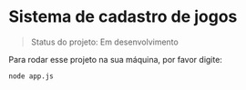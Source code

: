 <h1> Sistema de cadastro de jogos</h1>

> Status do projeto: Em desenvolvimento 

Para rodar esse projeto na sua máquina, por favor digite:

```
node app.js 
```

